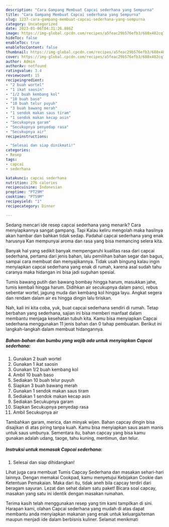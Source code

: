 ```yaml
---
description: "Cara Gampang Membuat Capcai sederhana yang Sempurna"
title: "Cara Gampang Membuat Capcai sederhana yang Sempurna"
slug: 1237-cara-gampang-membuat-capcai-sederhana-yang-sempurna
category: Uncategorized
date: 2023-01-06T04:31:26.886Z
image: https://img-global.cpcdn.com/recipes/a5feac29b576efb3/680x482cq70/capcai-sederhana-foto-resep-utama.jpg
hideToc: false
enableToc: true
enableTocContent: false
thumbnail: https://img-global.cpcdn.com/recipes/a5feac29b576efb3/680x482cq70/capcai-sederhana-foto-resep-utama.jpg
cover: https://img-global.cpcdn.com/recipes/a5feac29b576efb3/680x482cq70/capcai-sederhana-foto-resep-utama.jpg
author: Admin
authorAv: notfound
ratingvalue: 3.4
reviewcount: 15
recipeingredient:
- "2 buah wortel"
- "1 ikat saosin"
- "1/2 buah kembang kol"
- "10 buah baso"
- "10 buah telur puyuh"
- "3 buah bawang merah"
- "1 sendok makan saus tiram"
- "1 sendok makan kecap asin"
- "Secukupnya garam"
- "Secukupnya penyedap rasa"
- "Secukupnya air"
recipeinstructions:

- "Selesai dan siap dinikmati!"
categories:
- Resep
tags:
- capcai
- sederhana

katakunci: capcai sederhana 
nutrition: 276 calories
recipecuisine: Indonesian
preptime: "PT29M"
cooktime: "PT59M"
recipeyield: "1"
recipecategory: Dinner

---
```



Sedang mencari ide resep capcai sederhana yang menarik? Cara menyiapkannya sangat gampang. Tapi Kalau keliru mengolah maka hasilnya akan hambar dan bahkan tidak sedap. Padahal capcai sederhana yang enak harusnya Kan mempunyai aroma dan rasa yang bisa memancing selera kita.


Banyak hal yang sedikit banyak mempengaruhi kualitas rasa dari capcai sederhana, pertama dari jenis bahan, lalu pemilihan bahan segar dan bagus, sampai cara membuat dan menyajikannya. Tidak usah bingung kalau ingin menyiapkan capcai sederhana yang enak di rumah, karena asal sudah tahu caranya maka hidangan ini bisa jadi suguhan spesial.

Tumis bawang putih dan bawang bombay hingga harum, masukkan jahe, tumis kembali hingga harum. Didihkan air secukupnya dalam panci, rebus sebentar wortel, jagung muda dan kembang kol hingga layu. Angkat segera dan rendam dalam air es hingga dingin lalu tiriskan.


Nah, kali ini kita coba, yuk, buat capcai sederhana sendiri di rumah. Tetap berbahan yang sederhana, sajian ini bisa memberi manfaat dalam membantu menjaga kesehatan tubuh kita. Kamu bisa menyiapkan Capcai sederhana menggunakan 11 jenis bahan dan 0 tahap pembuatan. Berikut ini langkah-langkah dalam membuat hidangannya.

<!--inarticleads1-->

##### Bahan-bahan dan bumbu yang wajib ada untuk menyiapkan Capcai sederhana:

1. Gunakan 2 buah wortel
1. Gunakan 1 ikat saosin
1. Gunakan 1/2 buah kembang kol
1. Ambil 10 buah baso
1. Sediakan 10 buah telur puyuh
1. Siapkan 3 buah bawang merah
1. Gunakan 1 sendok makan saus tiram
1. Sediakan 1 sendok makan kecap asin
1. Sediakan Secukupnya garam
1. Siapkan Secukupnya penyedap rasa
1. Ambil Secukupnya air


Tambahkan garam, merica, dan minyak wijen. Bahan capcay dingin bisa disajikan di atas piring tanpa kuah. Kamu bisa menyiapkan saus asam manis untuk saus umbunya. Sementara itu, bahan capcay yang bisa kamu gunakan adalah udang, taoge, tahu kuning, mentimun, dan telur. 

<!--inarticleads2-->

##### Instruksi untuk memasak Capcai sederhana:


1. Selesai dan siap dihidangkan!

Lihat juga cara membuat Tumis Capcay Sederhana dan masakan sehari-hari lainnya. Dengan memakai Cookpad, kamu menyetujui Kebijakan Cookie dan Ketentuan Pemakaian. Maka dari itu, tidak aneh bila capcay terdiri dari beragam sayuran. Lezat dan sehat dalam satu paket! Bicara soal capcay, masakan yang satu ini identik dengan masakan rumahan. 

Terima kasih telah menggunakan resep yang tim kami tampilkan di sini. Harapan kami, olahan Capcai sederhana yang mudah di atas dapat membantu anda menyiapkan makanan yang enak untuk keluarga/teman maupun menjadi ide dalam berbisnis kuliner. Selamat menikmati
